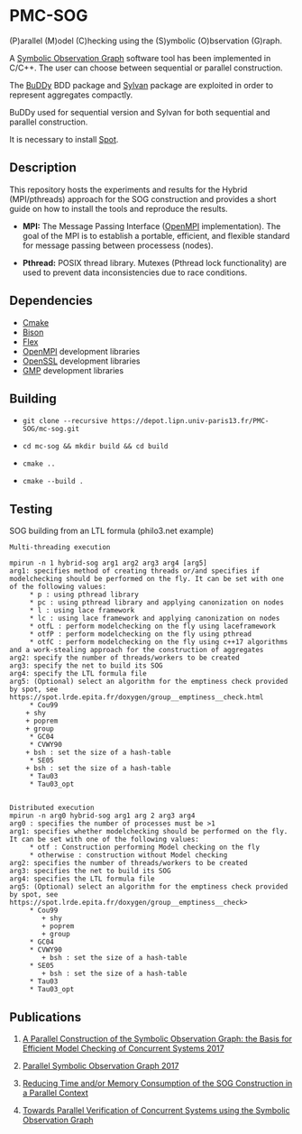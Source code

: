 # PMC-SOG

(P)arallel (M)odel (C)hecking using the (S)ymbolic (O)bservation (G)raph.

A [Symbolic Observation Graph](https://www.researchgate.net/profile/Kais_Klai/publication/48445044_Design_and_Evaluation_of_a_Symbolic_and_Abstraction-Based_Model_Checker/links/00463514319a181966000000.pdf) software tool has been implemented in C/C++.
The user can choose between sequential or parallel construction.

The [BuDDy](http://buddy.sourceforge.net/manual/main.html) BDD package and [Sylvan](https://trolando.github.io/sylvan/) package are exploited in order to represent aggregates compactly.

BuDDy used for sequential version and Sylvan for both sequential and parallel construction.

It is necessary to install [Spot](https://spot.lrde.epita.fr/install.html).

## Description

This repository hosts the experiments and results for the Hybrid (MPI/pthreads) approach for the SOG construction and provides a short guide on how to install the tools and reproduce the results.

* **MPI:** The Message Passing Interface ([OpenMPI](https://www.open-mpi.org/) implementation). The goal of the MPI is to establish a portable, efficient, and flexible standard for message passing between processess (nodes).

* **Pthread:** POSIX thread library.  Mutexes (Pthread lock functionality) are used to prevent data inconsistencies due to race conditions.

## Dependencies

- [Cmake](https://cmake.org/)
- [Bison](https://www.gnu.org/software/bison/)
- [Flex](https://github.com/westes/flex)
- [OpenMPI](https://www.open-mpi.org/) development libraries
- [OpenSSL](https://www.openssl.org/) development libraries
- [GMP](https://gmplib.org/) development libraries

## Building

- `git clone --recursive https://depot.lipn.univ-paris13.fr/PMC-SOG/mc-sog.git`

- `cd mc-sog && mkdir build && cd build`

- `cmake ..`

- `cmake --build .`


## Testing
SOG building from an LTL formula (philo3.net example)

```
Multi-threading execution

mpirun -n 1 hybrid-sog arg1 arg2 arg3 arg4 [arg5]
arg1: specifies method of creating threads or/and specifies if modelchecking should be performed on the fly. It can be set with one of the following values:
     * p : using pthread library
     * pc : using pthread library and applying canonization on nodes
     * l : using lace framework
     * lc : using lace framework and applying canonization on nodes
     * otfL : perform modelchecking on the fly using laceframework
     * otfP : perform modelchecking on the fly using pthread
     * otfC : perform modelchecking on the fly using c++17 algorithms and a work-stealing approach for the construction of aggregates
arg2: specify the number of threads/workers to be created
arg3: specify the net to build its SOG
arg4: specify the LTL formula file
arg5: (Optional) select an algorithm for the emptiness check provided by spot, see https://spot.lrde.epita.fr/doxygen/group__emptiness__check.html 
     * Cou99 
	+ shy
	+ poprem
	+ group 
     * GC04
     * CVWY90
	+ bsh : set the size of a hash-table
     * SE05
	+ bsh : set the size of a hash-table
     * Tau03
     * Tau03_opt
      

Distributed execution
mpirun -n arg0 hybrid-sog arg1 arg 2 arg3 arg4
arg0 : specifies the number of processes must be >1
arg1: specifies whether modelchecking should be performed on the fly. It can be set with one of the following values:
     * otf : Construction performing Model checking on the fly
     * otherwise : construction without Model checking
arg2: specifies the number of threads/workers to be created
arg3: specifies the net to build its SOG
arg4: specifies the LTL formula file
arg5: (Optional) select an algorithm for the emptiness check provided by spot, see https://spot.lrde.epita.fr/doxygen/group__emptiness__check>
     * Cou99 
        + shy
        + poprem
        + group
     * GC04
     * CVWY90
        + bsh : set the size of a hash-table
     * SE05
        + bsh : set the size of a hash-table
     * Tau03
     * Tau03_opt

```
## Publications
1. [A Parallel Construction of the Symbolic Observation Graph: the Basis for Efficient Model Checking of Concurrent Systems 2017](https://www.researchgate.net/publication/315840512_A_Parallel_Construction_of_the_Symbolic_Observation_Graph_the_Basis_for_Efficient_Model_Checking_of_Concurrent_Systems)

2. [Parallel Symbolic Observation Graph 2017](https://ieeexplore.ieee.org/document/8367348)

3. [Reducing Time and/or Memory Consumption of the SOG Construction in a Parallel Context](https://ieeexplore.ieee.org/abstract/document/8672359)

4. [Towards Parallel Verification of Concurrent Systems using the Symbolic Observation Graph](https://ieeexplore.ieee.org/abstract/document/8843636)



